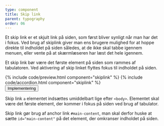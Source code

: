 ```yaml
---
type: component
title: Skip link
parent: typography
order: 06
---
```


<p class="font-lead">Et skip link er et skjult link på siden, som først bliver synligt når man har det i fokus. Ved brug af skiplink giver man ens brugere mulighed for at hoppe direkte til indholdet på siden således, at de ikke skal tabbe igennem menuen, eller vente på at skærmlæseren har læst det hele igennem.</p>
<p>Et skip link bør være det første element på siden som rammes af tabulatoren. Ved aktivering af skip linket flyttes fokus til indholdet på siden.</p>
{% include code/preview.html component="skiplink" %}
{% include code/accordion.html component="skiplink" %}
<div class="accordion-bordered">
  <button class="button-unstyled accordion-button"
      aria-expanded="false" aria-controls="skipnav-docs-tech">
    Implementering
  </button>
  <div id="skipnav-docs-tech" aria-hidden="true" class="accordion-content">
    <p>Skip link <code>a</code> elementet indsættes umiddelbart lige efter <code>&lt;body&gt;</code>. Elementet skal være det første element, der kommer i fokus på siden ved brug af tabulator.</p>
    <p>Skip link gør brug af anchor link <code>#main-content</code>, man skal derfor huske at sætte <code>id="main-content"</code> på det element, der omkranser indholdet på siden.</p>
  </div>
</div>
